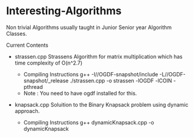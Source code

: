Interesting-Algorithms
======================

Non trivial Algorithms usually taught in Junior Senior year Algorithm Classes.

Current Contents

* strassen.cpp
    Strassens Algorithm for matrix multiplication which has time complexity of O(n^2.7)
    - Compiling Instructions
         g++ -I/<ogdfsnapshot PATH>/OGDF-snapshot/include -L/<ogdfsnapshot PATH>/OGDF-snapshot/_release ./strassen.cpp -o strassen -lOGDF -lCOIN -pthread
    - Note : You need to have ogdf installed for this.

    
* knapsack.cpp
    Soluition to the Binary Knapsack problem using dynamic approach.
    - Compiling Instructions
        g++ dynamicKnapsack.cpp -o dynamicKnapsack
 
